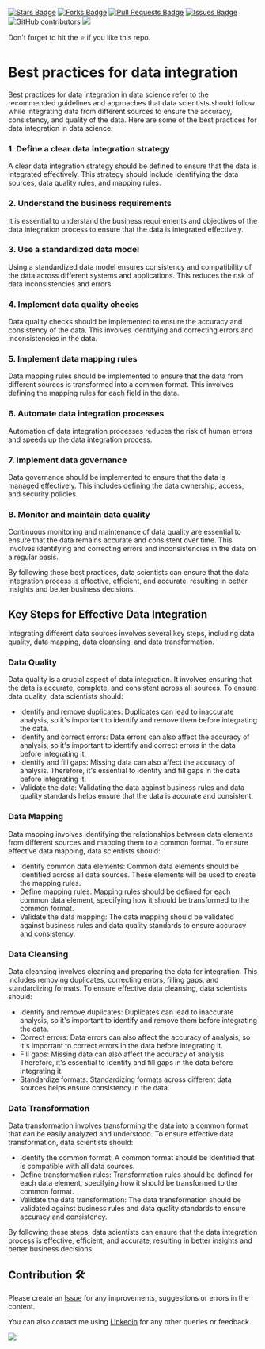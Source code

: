 <a href="https://github.com/drshahizan/special-topic-data-engineering/stargazers"><img src="https://img.shields.io/github/stars/drshahizan/special-topic-data-engineering" alt="Stars Badge"/></a>
<a href="https://github.com/drshahizan/special-topic-data-engineering/network/members"><img src="https://img.shields.io/github/forks/drshahizan/special-topic-data-engineering" alt="Forks Badge"/></a>
<a href="https://github.com/drshahizan/special-topic-data-engineering/pulls"><img src="https://img.shields.io/github/issues-pr/drshahizan/special-topic-data-engineering" alt="Pull Requests Badge"/></a>
<a href="https://github.com/drshahizan/special-topic-data-engineering/issues"><img src="https://img.shields.io/github/issues/drshahizan/special-topic-data-engineering" alt="Issues Badge"/></a>
<a href="https://github.com/drshahizan/special-topic-data-engineering/graphs/contributors"><img alt="GitHub contributors" src="https://img.shields.io/github/contributors/drshahizan/special-topic-data-engineering?color=2b9348"></a>
![](https://visitor-badge.glitch.me/badge?page_id=drshahizan/special-topic-data-engineering)

Don't forget to hit the :star: if you like this repo.

# Best practices for data integration 
Best practices for data integration in data science refer to the recommended guidelines and approaches that data scientists should follow while integrating data from different sources to ensure the accuracy, consistency, and quality of the data. Here are some of the best practices for data integration in data science:

### 1. Define a clear data integration strategy
A clear data integration strategy should be defined to ensure that the data is integrated effectively. This strategy should include identifying the data sources, data quality rules, and mapping rules.

### 2. Understand the business requirements
It is essential to understand the business requirements and objectives of the data integration process to ensure that the data is integrated effectively.

### 3. Use a standardized data model
Using a standardized data model ensures consistency and compatibility of the data across different systems and applications. This reduces the risk of data inconsistencies and errors.

### 4. Implement data quality checks
Data quality checks should be implemented to ensure the accuracy and consistency of the data. This involves identifying and correcting errors and inconsistencies in the data.

### 5. Implement data mapping rules
Data mapping rules should be implemented to ensure that the data from different sources is transformed into a common format. This involves defining the mapping rules for each field in the data.

### 6. Automate data integration processes
Automation of data integration processes reduces the risk of human errors and speeds up the data integration process.

### 7. Implement data governance
Data governance should be implemented to ensure that the data is managed effectively. This includes defining the data ownership, access, and security policies.

### 8. Monitor and maintain data quality
Continuous monitoring and maintenance of data quality are essential to ensure that the data remains accurate and consistent over time. This involves identifying and correcting errors and inconsistencies in the data on a regular basis.

By following these best practices, data scientists can ensure that the data integration process is effective, efficient, and accurate, resulting in better insights and better business decisions.

## Key Steps for Effective Data Integration

Integrating different data sources involves several key steps, including data quality, data mapping, data cleansing, and data transformation. 

### Data Quality
Data quality is a crucial aspect of data integration. It involves ensuring that the data is accurate, complete, and consistent across all sources. To ensure data quality, data scientists should:

- Identify and remove duplicates: Duplicates can lead to inaccurate analysis, so it's important to identify and remove them before integrating the data.
- Identify and correct errors: Data errors can also affect the accuracy of analysis, so it's important to identify and correct errors in the data before integrating it.
- Identify and fill gaps: Missing data can also affect the accuracy of analysis. Therefore, it's essential to identify and fill gaps in the data before integrating it.
- Validate the data: Validating the data against business rules and data quality standards helps ensure that the data is accurate and consistent.

### Data Mapping
Data mapping involves identifying the relationships between data elements from different sources and mapping them to a common format. To ensure effective data mapping, data scientists should:

- Identify common data elements: Common data elements should be identified across all data sources. These elements will be used to create the mapping rules.
- Define mapping rules: Mapping rules should be defined for each common data element, specifying how it should be transformed to the common format.
- Validate the data mapping: The data mapping should be validated against business rules and data quality standards to ensure accuracy and consistency.

### Data Cleansing
Data cleansing involves cleaning and preparing the data for integration. This includes removing duplicates, correcting errors, filling gaps, and standardizing formats. To ensure effective data cleansing, data scientists should:

- Identify and remove duplicates: Duplicates can lead to inaccurate analysis, so it's important to identify and remove them before integrating the data.
- Correct errors: Data errors can also affect the accuracy of analysis, so it's important to correct errors in the data before integrating it.
- Fill gaps: Missing data can also affect the accuracy of analysis. Therefore, it's essential to identify and fill gaps in the data before integrating it.
- Standardize formats: Standardizing formats across different data sources helps ensure consistency in the data.

### Data Transformation
Data transformation involves transforming the data into a common format that can be easily analyzed and understood. To ensure effective data transformation, data scientists should:

- Identify the common format: A common format should be identified that is compatible with all data sources.
- Define transformation rules: Transformation rules should be defined for each data element, specifying how it should be transformed to the common format.
- Validate the data transformation: The data transformation should be validated against business rules and data quality standards to ensure accuracy and consistency.

By following these steps, data scientists can ensure that the data integration process is effective, efficient, and accurate, resulting in better insights and better business decisions.

## Contribution 🛠️
Please create an [Issue](https://github.com/drshahizan/special-topic-data-engineering/issues) for any improvements, suggestions or errors in the content.

You can also contact me using [Linkedin](https://www.linkedin.com/in/drshahizan/) for any other queries or feedback.

![](https://visitor-badge.glitch.me/badge?page_id=drshahizan)
